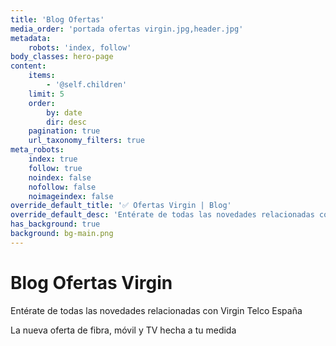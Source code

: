 ```yaml
---
title: 'Blog Ofertas'
media_order: 'portada ofertas virgin.jpg,header.jpg'
metadata:
    robots: 'index, follow'
body_classes: hero-page
content:
    items:
        - '@self.children'
    limit: 5
    order:
        by: date
        dir: desc
    pagination: true
    url_taxonomy_filters: true
meta_robots:
    index: true
    follow: true
    noindex: false
    nofollow: false
    noimageindex: false
override_default_title: '✅ Ofertas Virgin | Blog'
override_default_desc: 'Entérate de todas las novedades relacionadas con la llegada de Virgin Mobile a España: ofertas, tarifas, comparativas, etc. Todo lo que necesitas saber sobre la nueva opción de fibra, móvil y TV.'
has_background: true
background: bg-main.png
---
```


# Blog Ofertas Virgin

Entérate de todas las novedades relacionadas con Virgin Telco España

La nueva oferta de fibra, móvil y TV hecha a tu medida